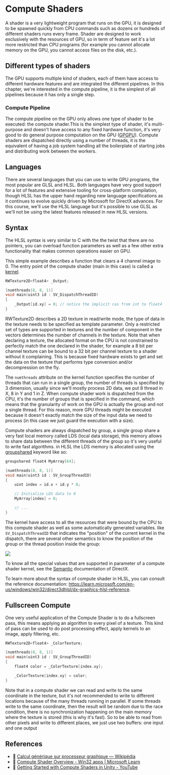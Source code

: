 # Compute Shaders

A shader is a very lightweight program that runs on the GPU, it is designed to be spawned quickly from CPU commands such as dozens or hundreds of different shaders runs every frame. Shader are designed to work exclusively with the resources of GPU, so in term of feature set it's a lot more restricted than CPU programs (for example you cannot allocate memory on the GPU, you cannot access files on the disk, etc.).

## Different types of shaders

The GPU supports multiple kind of shaders, each of them have access to different hardware features and are integrated the different pipelines. In this chapter, we're interested in the compute pipeline, it is the simplest of all pipelines because it has only a single step.

### Compute Pipeline

The compute pipeline on the GPU only allows one type of shader to be executed: the compute shader.This is the simplest type of shader, it's multi-purpose and doesn't have access to any fixed hardware function, it's very good to do general purpose computation on the GPU ([GPGPU](https://fr.wikipedia.org/wiki/General-purpose_processing_on_graphics_processing_units)). Compute shaders are dispatched directly using a number of threads, it is the equivalent of having a job system handling all the boilerplate of starting jobs and distributing work between the workers.

## Languages

There are several languages that you can use to write GPU programs, the most popular are GLSL and HLSL. Both languages have very good support for a lot of features and extensive tooling for cross-platform compilation, though HLSL has the upper hand regarding new language specifications as it continues to evolve quickly driven by Microsoft for DirectX advances. For this course, we'll use the HLSL language but it's possible to use GLSL as we'll not be using the latest features released in new HLSL versions.

## Syntax

The HLSL syntax is very similar to C with the the twist that there are no pointers, you can overload function parameters as well as a few other extra functionality that makes common operations easier on GPU.

This simple example describes a function that clears a 4 channel image to 0. The entry point of the compute shader (main in this case) is called a [kernel](https://en.wikipedia.org/wiki/Compute_kernel).

```c
RWTexture2D<float4> _Output;

[numthreads(8, 8, 1)]
void main(uint3 id : SV_DispatchThreadID)
{
    _Output[id.xy] = 0; // notice the implicit cas from int to float4 
}
```

RWTexture2D describes a 2D texture in read/write mode, the type of data in the texture needs to be specified as template parameter. Only a restricted set of types are supported in textures and the number of component in the vectors determines the number of channels in the texture. Note that when declaring a texture, the allocated format on the CPU is not constrained to perfectly match the one declared in the shader, for example a 8 bit per channel texture can be bound to a 32 bit per channel texture to a shader without it complaining. This is because fixed hardware exists to get and set the data on the texture that performs type conversion and/or decompression on the fly.

The `numthreads` attribute on the kernel function specifies the number of threads that can run in a single group, the number of threads is specified by 3 dimension, usually since we'll mostly process 2D data, we put 8 thread in X, 8 in Y and 1 in Z. When compute shader work is dispatched from the CPU, it's the number of groups that is specified in the command, which means that the granularity of work on the GPU is actually the group and not a single thread. For this reason, more GPU threads might be executed because it doesn't exactly match the size of the input data we need to process (in this case we just guard the execution with a size).

Compute shaders are always dispatched by group, a single group share a very fast local memory called LDS (local data storage), this memory allows to share data between the different threads of the group so it's very useful to write fast algorithms. in HLSL the LDS memory is allocated using the [groupshared](https://learn.microsoft.com/fr-fr/windows/win32/direct3dhlsl/dx-graphics-hlsl-variable-syntax) keyword like so:

```c
groupshared float4 MyArray[64];

[numthreads(8, 8, 1)]
void main(uint3 id : SV_GroupThreadID)
{
    uint index = id.x + id.y * 8;

    // Initialize LDS data to 0
    MyArray[index] = 0;

    // ...
}
```

The kernel have access to all the resources that were bound by the CPU to this compute shader as well as some automatically generated variables. like `SV_DispatchThreadID` that indicates the "position" of the current kernel in the dispatch, there are several other semantics to know the position of the group or the thread position inside the group:

[![](https://learn.microsoft.com/en-us/windows/win32/direct3dhlsl/images/threadgroupids.png)](https://learn.microsoft.com/en-us/windows/win32/direct3dhlsl/sv-groupthreadid#remarks)

To know all the special values that are supported in parameter of a compute shader kernel, see the [Semantic](https://learn.microsoft.com/en-us/windows/win32/direct3dhlsl/dx-graphics-hlsl-semantics) documentation of DirectX.

To learn more about the syntax of compute shader in HLSL, you can consult the reference documentation: https://learn.microsoft.com/en-us/windows/win32/direct3dhlsl/dx-graphics-hlsl-reference.

## Fullscreen Compute

One very useful application of the Compute Shader is to do a fullscreen pass, this means applying an algorithm to every pixel of a texture. This kind of pass can be used to do post processing effect, apply kernels to an image, apply filtering, etc.

```c
RWTexture2D<float4> _ColorTexture;

[numthreads(8, 8, 1)]
void main(uint3 id : SV_GroupThreadID)
{
    float4 color = _ColorTexture[index.xy];

    _ColorTexture[index.xy] = color;
}
```

Note that in a compute shader we can read and write to the same coordinate in the texture, but it's not recommended to write to different locations because of the many threads running in parallel. If some threads write to the same coordinate, then the result will be random due to the race condition, there is no synchronization happening on the main memory where the texture is stored (this is why it's fast). So to be able to read from other pixels and write to different places, we just use two buffers: one input and one output

## References

- 📄 [Calcul générique sur processeur graphique — Wikipédia](https://fr.wikipedia.org/wiki/General-purpose_processing_on_graphics_processing_units)
- 📄 [Compute Shader Overview - Win32 apps | Microsoft Learn](https://learn.microsoft.com/en-us/windows/win32/direct3d11/direct3d-11-advanced-stages-compute-shader)
- 🎥 [Getting Started with Compute Shaders in Unity - YouTube](https://www.youtube.com/watch?v=eDLilzy2mq0)
